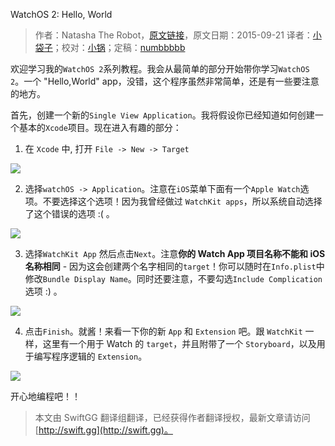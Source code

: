 WatchOS 2: Hello, World

> 作者：Natasha The Robot，[原文链接](http://natashatherobot.com/watchos-2-hello-world/)，原文日期：2015-09-21
> 译者：[小袋子](http://daizi.me)；校对：[小锅](http://www.jianshu.com/users/3b40e55ec6d5/latest_articles)；定稿：[numbbbbb](https://github.com/numbbbbb)
  











欢迎学习我的`WatchOS 2`系列教程。我会从最简单的部分开始带你学习`WatchOS 2`。一个 "Hello,World" app，没错，这个程序虽然非常简单，还是有一些要注意的地方。



首先，创建一个新的`Single View Application`。我将假设你已经知道如何创建一个基本的`Xcode`项目。现在进入有趣的部分：

1. 在 `Xcode` 中, 打开 `File -> New -> Target`

![](http://swift.gg/img/articles/watchos-2-hello-world/Screen_Shot_2015-09-21_at_7_23_42_AM.png1444874958.106001)

2. 选择`watchOS -> Application`。注意在`iOS`菜单下面有一个`Apple Watch`选项。不要选择这个选项！因为我曾经做过 `WatchKit apps`，所以系统自动选择了这个错误的选项 :( 。
 
![](http://swift.gg/img/articles/watchos-2-hello-world/ItsAWatchWorld_xcodeproj.png1444874960.646429)

3. 选择`WatchKit App` 然后点击`Next`。注意**你的 Watch App 项目名称不能和 iOS 名称相同** - 因为这会创建两个名字相同的`target`！你可以随时在`Info.plist`中修改`Bundle Display Name`。同时还要注意，不要勾选`Include Complication`选项 :) 。

![](http://swift.gg/img/articles/watchos-2-hello-world/Screenshot_9_21_15__7_35_AM.png1444874962.648526)

4. 点击`Finish`。就酱！来看一下你的新 `App` 和 `Extension` 吧。跟 `WatchKit` 一样，这里有一个用于 Watch 的 `target`，并且附带了一个 `Storyboard`，以及用于编写程序逻辑的 `Extension`。

![](http://swift.gg/img/articles/watchos-2-hello-world/Menubar_and_ItsAWatchWorld_xcodeproj_and_MyPlayground_6_36_06_PM_playground.png1444874964.5578082)

开心地编程吧！！

> 本文由 SwiftGG 翻译组翻译，已经获得作者翻译授权，最新文章请访问 [http://swift.gg](http://swift.gg)。